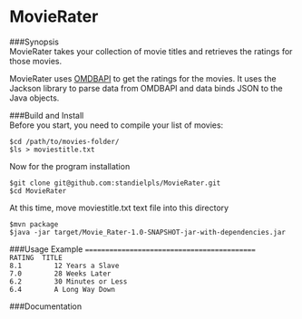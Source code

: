 # MovieRater

###Synopsis     
MovieRater takes your collection of movie titles and retrieves the ratings for those movies.    
     
MovieRater uses [OMDBAPI](www.omdbapi.com/) to get the ratings for the movies. 
It uses the Jackson library to parse data from OMDBAPI and data binds JSON to the Java objects.    
    
    
###Build and Install    
Before you start, you need to compile your list of movies:     
```
$cd /path/to/movies-folder/     
$ls > moviestitle.txt     
```
Now for the program installation
```
$git clone git@github.com:standielpls/MovieRater.git    
$cd MovieRater
```
At this time, move moviestitle.txt text file into this directory
```
$mvn package
$java -jar target/Movie_Rater-1.0-SNAPSHOT-jar-with-dependencies.jar
```

###Usage Example
`==========================================`     
`RATING  TITLE`     
`8.1		12 Years a Slave`    
`7.0		28 Weeks Later`          
`6.2		30 Minutes or Less`          
`6.4		A Long Way Down`     
         
         
###Documentation
